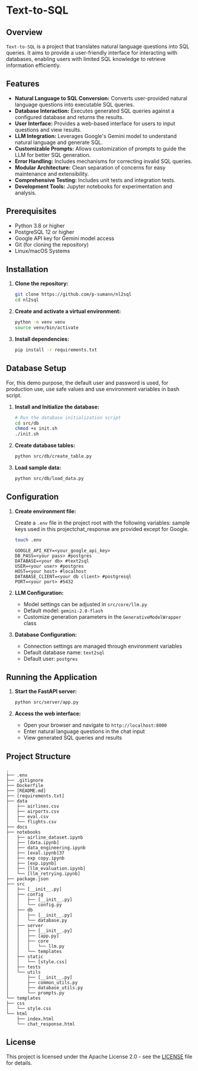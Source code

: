 # Text-to-SQL

## Overview

`Text-to-SQL` is a project that translates natural language questions into SQL queries. It aims to provide a user-friendly interface for interacting with databases, enabling users with limited SQL knowledge to retrieve information efficiently.

## Features

*   **Natural Language to SQL Conversion:** Converts user-provided natural language questions into executable SQL queries.
*   **Database Interaction:** Executes generated SQL queries against a configured database and returns the results.
*   **User Interface:** Provides a web-based interface for users to input questions and view results.
*   **LLM Integration:** Leverages Google's Gemini model to understand natural language and generate SQL.
*   **Customizable Prompts:** Allows customization of prompts to guide the LLM for better SQL generation.
*   **Error Handling:** Includes mechanisms for correcting invalid SQL queries.
*   **Modular Architecture:** Clean separation of concerns for easy maintenance and extensibility.
*   **Comprehensive Testing:** Includes unit tests and integration tests.
*   **Development Tools:** Jupyter notebooks for experimentation and analysis.

## Prerequisites

*   Python 3.8 or higher
*   PostgreSQL 12 or higher
*   Google API key for Gemini model access
*   Git (for cloning the repository)
*   Linux/macOS Systems

## Installation

1.  **Clone the repository:**

    ```bash
    git clone https://github.com/p-sumann/nl2sql
    cd nl2sql
    ```

2.  **Create and activate a virtual environment:**

    ```bash
    python -m venv venv
    source venv/bin/activate 
    ```

3.  **Install dependencies:**

    ```bash
    pip install -r requirements.txt
    ```

## Database Setup

For, this demo purpose, the default user and password is used, for production use, use safe values and use environment variables in bash script.

1.  **Install and Initialize the database:**

    ```bash
    # Run the database initialization script
    cd src/db
    chmod +x init.sh
    ./init.sh
    ```

3.  **Create database tables:**

    ```bash
    python src/db/create_table.py
    ```

4.  **Load sample data:**

    ```bash
    python src/db/load_data.py
    ```

## Configuration

1.  **Create environment file:**

    Create a `.env` file in the project root with the following variables: sample keys used in this projectchat_response are provided except for Google.

    ```bash
    touch .env
    ```

    ```
    GOOGLE_API_KEY=<your_google_api_key>
    DB_PASS=<your pass> #postgres
    DATABASE=<your db> #text2sql
    USER=<your user> #postgres
    HOST=<your host> #localhost
    DATABASE_CLIENT=<your db client> #postgresql
    PORT=<your port> #5432
    ```

2.  **LLM Configuration:**

    - Model settings can be adjusted in `src/core/llm.py`
    - Default model: `gemini-2.0-flash`
    - Customize generation parameters in the `GenerativeModelWrapper` class

3.  **Database Configuration:**

    - Connection settings are managed through environment variables
    - Default database name: `text2sql`
    - Default user: `postgres`

## Running the Application

1.  **Start the FastAPI server:**

    ```bash
    python src/server/app.py
    ```

2.  **Access the web interface:**

    - Open your browser and navigate to `http://localhost:8000`
    - Enter natural language questions in the chat input
    - View generated SQL queries and results

## Project Structure

```
.
├── .env
├── .gitignore
├── Dockerfile
├── [README.md]
├── [requirements.txt]
├── data
│   ├── airlines.csv
│   ├── airports.csv
│   ├── eval.csv
│   └── flights.csv
├── docs
├── notebooks
│   ├── airline_dataset.ipynb
│   ├── [data.ipynb]
│   ├── data_engineering.ipynb
│   ├── [eval.ipynb]37
│   ├── exp copy.ipynb
│   ├── [exp.ipynb]
│   ├── [llm_evaluation.ipynb]
│   └── [llm_retrying.ipynb]
├── package.json
├── src
│   ├── [__init__.py]
│   ├── config
│   │   ├── [__init__.py]
│   │   └── config.py
│   ├── db
│   │   ├── [__init__.py]
│   │   └── database.py
│   ├── server
│   │   ├── [__init__.py]
│   │   ├── [app.py]
│   │   ├── core
│   │   │   └── llm.py
│   │   └── templates
│   ├── static
│   │   └── [style.css]
│   ├── tests
│   └── utils
│       ├── [__init__.py]
│       ├── common_utils.py
│       ├── database_utils.py
│       └── prompts.py
└── templates
├── css
│   └── style.css
└── html
    ├── index.html
    └── chat_response.html
```


## License

This project is licensed under the Apache License 2.0 - see the [LICENSE](LICENSE) file for details.